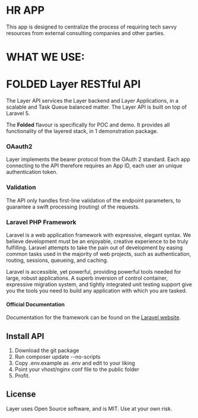 # HR APP
This app is designed to centralize the process of requiring tech savvy resources from external consulting companies and other parties. 

# WHAT WE USE:
# FOLDED Layer RESTful API
The Layer API services the Layer backend and Layer Applications, in a scalable and Task Queue balanced matter.
The Layer API is built on top of Laravel 5.

The **Folded** flavour is specifically for POC and demo. It provides all functionality of the layered stack, in 1 demonstration package.

### OAauth2
Layer implements the bearer protocol from the OAuth 2 standard. 
Each app connecting to the API therefore requires an App ID, each user an unique authentication token.

### Validation
The API only handles first-line validation of the endpoint parameters, to guarantee a swift processing (routing) of the requests.

### Laravel PHP Framework
Laravel is a web application framework with expressive, elegant syntax. We believe development must be an enjoyable, creative experience to be truly fulfilling. Laravel attempts to take the pain out of development by easing common tasks used in the majority of web projects, such as authentication, routing, sessions, queueing, and caching.

Laravel is accessible, yet powerful, providing powerful tools needed for large, robust applications. A superb inversion of control container, expressive migration system, and tightly integrated unit testing support give you the tools you need to build any application with which you are tasked.

#### Official Documentation
Documentation for the framework can be found on the [Laravel website](http://laravel.com/docs).

## Install API
1. Download the git package
1. Run composer update --no-scripts
1. Copy .env.example as .env and edit to your liking
1. Point your vhost/nginx conf file to the public folder
1. Profit.

## License
Layer uses Open Source software, and is MIT.
Use at your own risk.